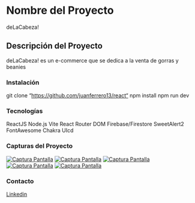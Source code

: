 # Nombre del Proyecto
deLaCabeza!

## Descripción del Proyecto
deLaCabeza! es un e-commerce que se dedica a la venta de gorras y beanies

### Instalación
git clone “https://github.com/juanferrero13/react“
npm install
npm run dev

### Tecnologías
ReactJS
Node.js
Vite
React Router DOM
Firebase/Firestore
SweetAlert2
FontAwesome
Chakra UIcd

### Capturas del Proyecto
[![Captura Pantalla](https://imgur.com/XV2t4sJ "Captura Pantalla")](https://imgur.com/XV2t4sJ "Captura Pantalla")
[![Captura Pantalla](https://imgur.com/XkcctHN "Captura Pantalla")](https://imgur.com/XkcctHN "Captura Pantalla")
[![Captura Pantalla](https://imgur.com/cOh2vP4 "Captura Pantalla")](https://imgur.com/cOh2vP4 "Captura Pantalla")
[![Captura Pantalla](https://imgur.com/a5YeGQR "Captura Pantalla")](https://imgur.com/a5YeGQR "Captura Pantalla")
[![Captura Pantalla](https://imgur.com/98cRvBR "Captura Pantalla")](https://imgur.com/98cRvBR "Captura Pantalla")

### Contacto
[Linkedin](https://www.linkedin.com/in/juan-pablo-ferrero-544b50264/ "Linkedin")